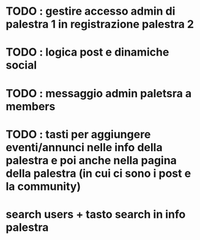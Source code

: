 # TODO : gestire accesso admin di palestra 1 in registrazione palestra 2
# TODO : logica post e dinamiche social
# TODO : messaggio admin paletsra a members
# TODO : tasti per aggiungere eventi/annunci nelle info della palestra e poi anche nella pagina della palestra (in cui ci sono i post e la community)
# search users + tasto search in info palestra